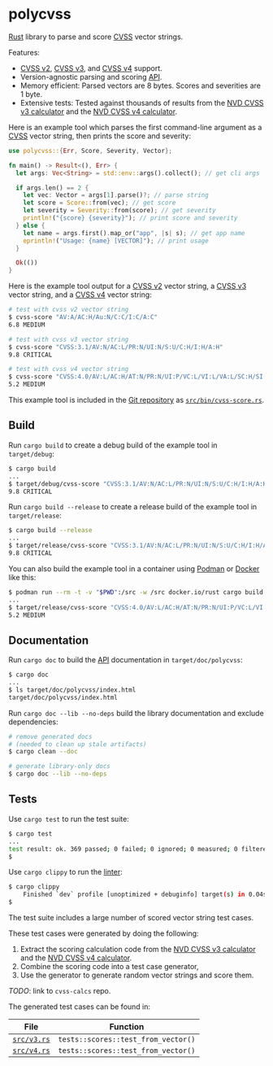 # polycvss

[Rust][] library to parse and score [CVSS][] vector strings.

Features:

- [CVSS v2][doc-v2], [CVSS v3][doc-v3], and [CVSS v4][doc-v4] support.
- Version-agnostic parsing and scoring [API][].
- Memory efficient: Parsed vectors are 8 bytes. Scores and severities are
  1 byte.
- Extensive tests: Tested against thousands of results from the [NVD
  CVSS v3 calculator][v3-calc] and the [NVD CVSS v4 calculator][v4-calc].

Here is an example tool which parses the first command-line argument as
a [CVSS][] vector string, then prints the score and severity:

```rust
use polycvss::{Err, Score, Severity, Vector};

fn main() -> Result<(), Err> {
  let args: Vec<String> = std::env::args().collect(); // get cli args

  if args.len() == 2 {
    let vec: Vector = args[1].parse()?; // parse string
    let score = Score::from(vec); // get score
    let severity = Severity::from(score); // get severity
    println!("{score} {severity}"); // print score and severity
  } else {
    let name = args.first().map_or("app", |s| s); // get app name
    eprintln!("Usage: {name} [VECTOR]"); // print usage
  }

  Ok(())
}
```

Here is the example tool output for a [CVSS v2][doc-v2] vector string, a
[CVSS v3][doc-v3] vector string, and a [CVSS v4][doc-v4] vector string:

```sh
# test with cvss v2 vector string
$ cvss-score "AV:A/AC:H/Au:N/C:C/I:C/A:C"
6.8 MEDIUM

# test with cvss v3 vector string
$ cvss-score "CVSS:3.1/AV:N/AC:L/PR:N/UI:N/S:U/C:H/I:H/A:H"
9.8 CRITICAL

# test with cvss v4 vector string
$ cvss-score "CVSS:4.0/AV:L/AC:H/AT:N/PR:N/UI:P/VC:L/VI:L/VA:L/SC:H/SI:H/SA:H"
5.2 MEDIUM
```

This example tool is included in the [Git repository][] as
[`src/bin/cvss-score.rs`][cvss-score].

## Build

Run `cargo build` to create a debug build of the example tool in
`target/debug`:

```sh
$ cargo build
...
$ target/debug/cvss-score "CVSS:3.1/AV:N/AC:L/PR:N/UI:N/S:U/C:H/I:H/A:H"
9.8 CRITICAL
```

Run `cargo build --release` to create a release build of the example
tool in `target/release`:

```sh
$ cargo build --release
...
$ target/release/cvss-score "CVSS:3.1/AV:N/AC:L/PR:N/UI:N/S:U/C:H/I:H/A:H"
9.8 CRITICAL
```

You can also build the example tool in a container using [Podman][] or
[Docker][] like this:

```sh
$ podman run --rm -t -v "$PWD":/src -w /src docker.io/rust cargo build --release
...
$ target/release/cvss-score "CVSS:4.0/AV:L/AC:H/AT:N/PR:N/UI:P/VC:L/VI:L/VA:L/SC:H/SI:H/SA:H"
5.2 MEDIUM
```

## Documentation

Run `cargo doc` to build the [API][] documentation in `target/doc/polycvss`:

```sh
$ cargo doc
...
$ ls target/doc/polycvss/index.html
target/doc/polycvss/index.html
```

Run `cargo doc --lib --no-deps` build the library documentation and
exclude dependencies:

```sh
# remove generated docs
# (needed to clean up stale artifacts)
$ cargo clean --doc

# generate library-only docs
$ cargo doc --lib --no-deps
```

## Tests

Use `cargo test` to run the test suite:

```sh
$ cargo test
...
test result: ok. 369 passed; 0 failed; 0 ignored; 0 measured; 0 filtered out; finished in 0.05s
$
```

Use `cargo clippy` to run the [linter][]:

```sh
$ cargo clippy
    Finished `dev` profile [unoptimized + debuginfo] target(s) in 0.04s
$
```

The test suite includes a large number of scored vector string test
cases.

These test cases were generated by doing the following:

1. Extract the scoring calculation code from the [NVD CVSS v3
   calculator][v3-calc] and the [NVD CVSS v4 calculator][v4-calc].
2. Combine the scoring code into a test case generator,
3. Use the generator to generate random vector strings and score them.

*TODO*: link to `cvss-calcs` repo.

The generated test cases can be found in:

| File | Function |
| ---- | -------- |
[`src/v3.rs`][src-v3-rs] | `tests::scores::test_from_vector()` |
[`src/v4.rs`][src-v4-rs] | `tests::scores::test_from_vector()` |

[html]: https://en.wikipedia.org/wiki/HTML
  "HyperText Markup Language"
[rust]: https://rust-lang.org/
  "Rust programming language."
[cvss]: https://www.first.org/cvss/
  "Common Vulnerability Scoring System (CVSS)"
[doc-v2]: https://www.first.org/cvss/v2/guide
  "CVSS v2.0 Documentation"
[doc-v3]: https://www.first.org/cvss/v3-1/specification-document
  "CVSS v3.1 Specification"
[doc-v4]: https://www.first.org/cvss/v4-0/specification-document
  "Common Vulnerability Scoring System (CVSS) version 4.0 Specification"
[bit-field]: https://en.wikipedia.org/wiki/Bit_field
  "Bit field (Wikipedia)"
[cvss-score]: src/bin/cvss-score.rs
  "Example command-line tool which parses a CVSS vector and prints the score and severity to standard output."
[git repository]: https://github.com/pablotron/polycvss
  "polycvss git repository"
[v2-calc]: https://nvd.nist.gov/vuln-metrics/cvss/v2-calculator
  "NVD CVSS v2 calculator"
[v3-calc]: https://nvd.nist.gov/vuln-metrics/cvss/v3-calculator
  "NVD CVSS v3 calculator"
[v4-calc]: https://nvd.nist.gov/site-scripts/cvss-v4-calculator-main/
  "NVD CVSS v4 calculator"
[cargo]: https://doc.rust-lang.org/cargo/
  "Rust package manager"
[podman]: https://podman.io/
  "Podman container management tool"
[docker]: https://docker.com/
  "Docker container management tool"
[api]: https://en.wikipedia.org/wiki/API
  "Application Programming Interface (API)"
[linter]: https://en.wikipedia.org/wiki/Lint_(software)
  "Static code analysis tool to catch common mistakes"
[src-v3-rs]: src/v3.rs
  "CVSS v3 parsing and scoring"
[src-v4-rs]: src/v4.rs
  "CVSS v4 parsing and scoring"
